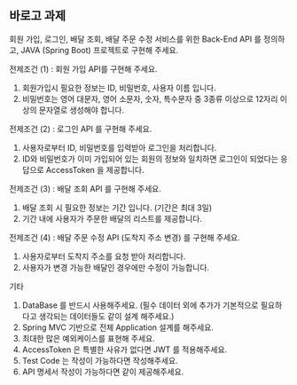 ## 바로고 과제

회원 가입, 로그인, 배달 조회, 배달 주문 수정 서비스를 위한 Back-End API 를 정의하고,
JAVA (Spring Boot) 프로젝트로 구현해 주세요.

전제조건 (1) : 회원 가입 API를 구현해 주세요.
1.	회원가입시 필요한 정보는 ID, 비밀번호, 사용자 이름 입니다.
2.	비밀번호는 영어 대문자, 영어 소문자, 숫자, 특수문자 중 3종류 이상으로
      12자리 이상의 문자열로 생성해야 합니다.

전제조건 (2) : 로그인 API 를 구현해 주세요.
1.	사용자로부터 ID, 비밀번호를 입력받아 로그인을 처리합니다.
2.	ID와 비밀번호가 이미 가입되어 있는 회원의 정보와 일치하면 로그인이 되었다는
      응답으로 AccessToken 을 제공합니다.

전제조건 (3) : 배달 조회 API 를 구현해 주세요.
1.	배달 조회 시 필요한 정보는 기간 입니다. (기간은 최대 3일)
2.	기간 내에 사용자가 주문한 배달의 리스트를 제공합니다.

전제조건 (4) : 배달 주문 수정 API (도착지 주소 변경) 를 구현해 주세요.
1.	사용자로부터 도착지 주소를 요청 받아 처리합니다.
2.	사용자가 변경 가능한 배달인 경우에만 수정이 가능합니다.


기타
1.	DataBase 를 반드시 사용해주세요.
      (필수 데이터 외에 추가가 기본적으로 필요하다고 생각되는 데이터들도 같이 설계 해주세요.)
2.	Spring MVC 기반으로 전체 Application 설계를 해주세요.
3.	최대한 많은 예외케이스를 표현해 주세요.
4.	AccessToken 은 특별한 사유가 없다면 JWT 를 적용해주세요.
5.	Test Code 는 작성이 가능하다면 작성해주세요.
6.	API 명세서 작성이 가능하다면 같이 제공해주세요.